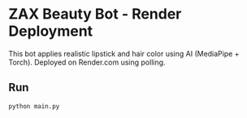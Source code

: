 
# ZAX Beauty Bot - Render Deployment

This bot applies realistic lipstick and hair color using AI (MediaPipe + Torch).
Deployed on Render.com using polling.

## Run

```
python main.py
```
